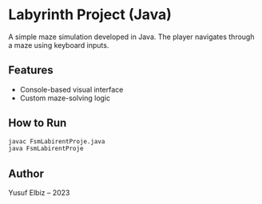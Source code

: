 # Labyrinth Project (Java)

A simple maze simulation developed in Java. The player navigates through a maze using keyboard inputs.

## Features
- Console-based visual interface
- Custom maze-solving logic

## How to Run
```bash
javac FsmLabirentProje.java
java FsmLabirentProje
```

## Author
Yusuf Elbiz – 2023

